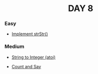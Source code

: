 <h1 align="center"> 
DAY 8
</h1>

### Easy

- [Implement strStr()](https://github.com/asthakri50/100_DAYS_OF_CODE/blob/main/Day8/2.java)

### Medium

- [String to Integer (atoi)](https://github.com/asthakri50/100_DAYS_OF_CODE/blob/main/Day8/1.java)

- [Count and Say](https://github.com/asthakri50/100_DAYS_OF_CODE/blob/main/Day8/3.java)
